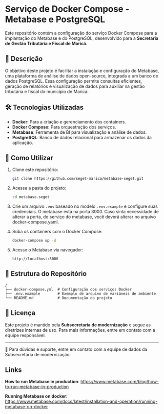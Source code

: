 # Serviço de Docker Compose - Metabase e PostgreSQL

Este repositório contém a configuração do serviço Docker Compose para a implantação do Metabase e do PostgreSQL, desenvolvido para a **Secretaria de Gestão Tributária e Fiscal de Maricá**.

## 📌 Descrição

O objetivo deste projeto é facilitar a instalação e configuração do Metabase, uma plataforma de análise de dados open-source, integrada a um banco de dados PostgreSQL. Essa configuração permite consultas eficientes, geração de relatórios e visualização de dados para auxiliar na gestão tributária e fiscal do município de Maricá.

## 🛠 Tecnologias Utilizadas

- **Docker**: Para a criação e gerenciamento dos containers.
- **Docker Compose**: Para orquestração dos serviços.
- **Metabase**: Ferramenta de BI para visualização e análise de dados.
- **PostgreSQL**: Banco de dados relacional para armazenar os dados da aplicação.

## 🚀 Como Utilizar

1. Clone este repositório:
   ```sh
   git clone https://github.com/seget-marica/metabase-seget.git
   ```

2. Acesse a pasta do projeto:
   ```sh
   cd metabase-seget
   ```

3. Crie um arquivo `.env` baseado no modelo `.env.example` e configure suas credenciais. O metabase está na porta 3000. Caso sinta 
   necessidade de alterar a porta, do serviço do metabase, você deverá alterar no arquivo docker-compose.yaml.

4. Suba os containers com o Docker Compose:
   ```sh
   docker-compose up -d
   ```

5. Acesse o Metabase via navegador:
   ```
   http://localhost:3000
   ```
   
## 📌 Estrutura do Repositório

```
/
├── docker-compose.yml  # Configuração dos serviços Docker
├── .env.example        # Exemplo de arquivo de variáveis de ambiente
└── README.md           # Documentação do projeto
```

## 📄 Licença

Este projeto é mantido pela **Subsecretaria de modernização** e segue as diretrizes internas de uso. Para mais informações, entre em contato com a equipe responsável.

---
📧 Para dúvidas e suporte, entre em contato com a equipe de dados da Subsecretaria de modernização.

## Links
**How to run Metabase in production**: https://www.metabase.com/blog/how-to-run-metabase-in-production

**Running Metabase on docker**: https://www.metabase.com/docs/latest/installation-and-operation/running-metabase-on-docker



